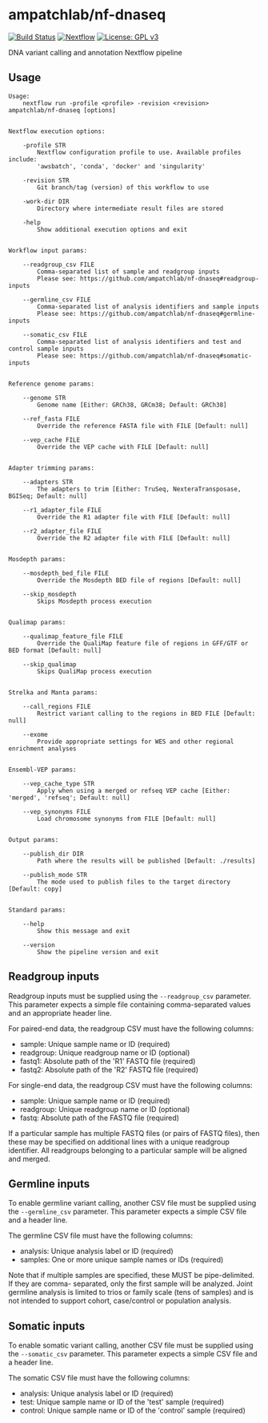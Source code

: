# ampatchlab/nf-dnaseq

[![Build Status](https://codebuild.ap-southeast-2.amazonaws.com/badges?uuid=eyJlbmNyeXB0ZWREYXRhIjoieFVaM1k1b1IzbnQ5YTFZeWNKanFyRENSbGxDOHF2b0V1WW83RytQYWUva0RHdE5ndWZKakNUZnZwTkF5d2MrV0tUMzRTQW9PT0RwZy83TFM4NEtuejhzPSIsIml2UGFyYW1ldGVyU3BlYyI6Imw3YVlzVDdUc1l5UUJvL2wiLCJtYXRlcmlhbFNldFNlcmlhbCI6MX0%3D&branch=master)](https://ap-southeast-2.console.aws.amazon.com/codesuite/codebuild/projects/nf-dnaseq/history)
[![Nextflow](https://img.shields.io/badge/nextflow-%E2%89%A520.07.1-brightgreen.svg)](https://www.nextflow.io/)
[![License: GPL v3](https://img.shields.io/badge/License-GPL%20v3-blue.svg)](https://www.gnu.org/licenses/gpl-3.0)

DNA variant calling and annotation Nextflow pipeline

## Usage

```
Usage:
    nextflow run -profile <profile> -revision <revision> ampatchlab/nf-dnaseq [options]


Nextflow execution options:

    -profile STR
        Nextflow configuration profile to use. Available profiles include:
        'awsbatch', 'conda', 'docker' and 'singularity'

    -revision STR
        Git branch/tag (version) of this workflow to use

    -work-dir DIR
        Directory where intermediate result files are stored

    -help
        Show additional execution options and exit


Workflow input params:

    --readgroup_csv FILE
        Comma-separated list of sample and readgroup inputs
        Please see: https://github.com/ampatchlab/nf-dnaseq#readgroup-inputs

    --germline_csv FILE
        Comma-separated list of analysis identifiers and sample inputs
        Please see: https://github.com/ampatchlab/nf-dnaseq#germline-inputs

    --somatic_csv FILE
        Comma-separated list of analysis identifiers and test and control sample inputs
        Please see: https://github.com/ampatchlab/nf-dnaseq#somatic-inputs


Reference genome params:

    --genome STR
        Genome name [Either: GRCh38, GRCm38; Default: GRCh38]

    --ref_fasta FILE
        Override the reference FASTA file with FILE [Default: null]

    --vep_cache FILE
        Override the VEP cache with FILE [Default: null]


Adapter trimming params:

    --adapters STR
        The adapters to trim [Either: TruSeq, NexteraTransposase, BGISeq; Default: null]

    --r1_adapter_file FILE
        Override the R1 adapter file with FILE [Default: null]

    --r2_adapter_file FILE
        Override the R2 adapter file with FILE [Default: null]


Mosdepth params:

    --mosdepth_bed_file FILE
        Override the Mosdepth BED file of regions [Default: null]

    --skip_mosdepth
        Skips Mosdepth process execution


Qualimap params:

    --qualimap_feature_file FILE
        Override the QualiMap feature file of regions in GFF/GTF or BED format [Default: null]

    --skip_qualimap
        Skips QualiMap process execution


Strelka and Manta params:

    --call_regions FILE
        Restrict variant calling to the regions in BED FILE [Default: null]

    --exome
        Provide appropriate settings for WES and other regional enrichment analyses


Ensembl-VEP params:

    --vep_cache_type STR
        Apply when using a merged or refseq VEP cache [Either: 'merged', 'refseq'; Default: null]

    --vep_synonyms FILE
        Load chromosome synonyms from FILE [Default: null]


Output params:

    --publish_dir DIR
        Path where the results will be published [Default: ./results]

    --publish_mode STR
        The mode used to publish files to the target directory [Default: copy]


Standard params:

    --help
        Show this message and exit

    --version
        Show the pipeline version and exit
```

## Readgroup inputs

Readgroup inputs must be supplied using the `--readgroup_csv` parameter. This parameter
expects a simple file containing comma-separated values and an appropriate header line.

For paired-end data, the readgroup CSV must have the following columns:

 * sample: Unique sample name or ID (required)
 * readgroup: Unique readgroup name or ID (optional)
 * fastq1: Absolute path of the 'R1' FASTQ file (required)
 * fastq2: Absolute path of the 'R2' FASTQ file (required)

For single-end data, the readgroup CSV must have the following columns:

 * sample: Unique sample name or ID (required)
 * readgroup: Unique readgroup name or ID (optional)
 * fastq: Absolute path of the FASTQ file (required)

If a particular sample has multiple FASTQ files (or pairs of FASTQ files), then these may
be specified on additional lines with a unique readgroup identifier. All readgroups belonging
to a particular sample will be aligned and merged.


## Germline inputs

To enable germline variant calling, another CSV file must be supplied using the
`--germline_csv` parameter. This parameter expects a simple CSV file and a header line.

The germline CSV file must have the following columns:

 * analysis: Unique analysis label or ID (required)
 * samples: One or more unique sample names or IDs (required)

Note that if multiple samples are specified, these MUST be pipe-delimited. If they are comma-
separated, only the first sample will be analyzed. Joint germline analysis is limited to
trios or family scale (tens of samples) and is not intended to support cohort, case/control
or population analysis.


## Somatic inputs

To enable somatic variant calling, another CSV file must be supplied using the
`--somatic_csv` parameter. This parameter expects a simple CSV file and a header line.

The somatic CSV file must have the following columns:

 * analysis: Unique analysis label or ID (required)
 * test: Unique sample name or ID of the 'test' sample (required)
 * control: Unique sample name or ID of the 'control' sample (required)
